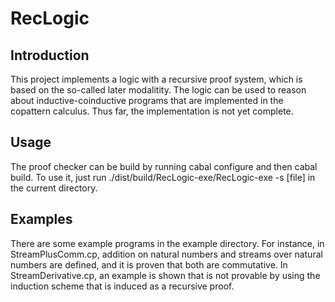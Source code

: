 # RecLogic

## Introduction

This project implements a logic with a recursive proof system, which is based
on the so-called later modalitity.
The logic can be used to reason about inductive-coinductive programs that are
implemented in the copattern calculus.
Thus far, the implementation is not yet complete.


## Usage

The proof checker can be build by running cabal configure and then cabal build.
To use it, just run ./dist/build/RecLogic-exe/RecLogic-exe -s [file] in the
current directory.

## Examples

There are some example programs in the example directory.
For instance, in StreamPlusComm.cp, addition on natural numbers and streams over
natural numbers are defined, and it is proven that both are commutative.
In StreamDerivative.cp, an example is shown that is not provable by using the
induction scheme that is induced as a recursive proof.